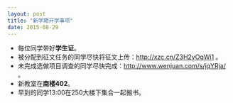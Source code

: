 ```yaml
---
layout: post
title: "新学期开学事项"
date: 2015-08-29
---
```


* 每位同学带好**学生证**。
* 被分配到征文任务的同学尽快将征文上传：http://xzc.cn/Z3H2yOqWi1 。
* 未完成选做项目调查的同学尽快完成：http://www.wenjuan.com/s/jqYRja/ 。
* 新教室在**南楼402**。
* 早到的同学13:00在250大楼下集合一起搬书。